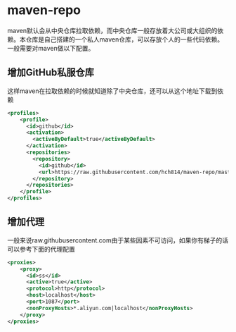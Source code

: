 # maven-repo

maven默认会从中央仓库拉取依赖，而中央仓库一般存放着大公司或大组织的依赖。本仓库是自己搭建的一个私人maven仓库，可以存放个人的一些代码依赖。一般需要对maven做以下配置。



## 增加GitHub私服仓库

这样maven在拉取依赖的时候就知道除了中央仓库，还可以从这个地址下载到依赖

``````xml
<profiles>  
	<profile>
      <id>github</id>
      <activation>  
        <activeByDefault>true</activeByDefault>  
      </activation> 
      <repositories>
        <repository>
          <id>github</id>
          <url>https://raw.githubusercontent.com/hch814/maven-repo/master/repository</url>
        </repository>
      </repositories>
    </profile>
</profiles> 
``````

## 增加代理

一般来说raw.githubusercontent.com由于某些因素不可访问，如果你有梯子的话可以参考下面的代理配置

```xml
<proxies>
    <proxy>
      <id>ss</id>
      <active>true</active>
      <protocol>http</protocol>
      <host>localhost</host>
      <port>1087</port>
      <nonProxyHosts>*.aliyun.com|localhost</nonProxyHosts>
    </proxy>
</proxies>
```

